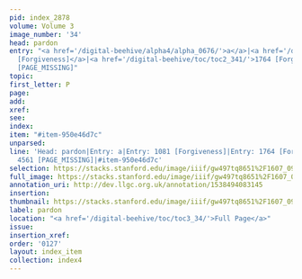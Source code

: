 ```yaml
---
pid: index_2878
volume: Volume 3
image_number: '34'
head: pardon
entry: "<a href='/digital-beehive/alpha4/alpha_0676/'>a</a>|<a href='/digital-beehive/toc/toc2_210/'>1081
  [Forgiveness]</a>|<a href='/digital-beehive/toc/toc2_341/'>1764 [Forgiveness]</a>|4561
  [PAGE_MISSING]"
topic: 
first_letter: P
page: 
add: 
xref: 
see: 
index: 
item: "#item-950e46d7c"
unparsed: 
line: 'Head: pardon|Entry: a|Entry: 1081 [Forgiveness]|Entry: 1764 [Forgiveness]|Entry:
  4561 [PAGE_MISSING]|#item-950e46d7c'
selection: https://stacks.stanford.edu/image/iiif/gw497tq8651%2F1607_0977/1155,1578,702,142/full/0/default.jpg
full_image: https://stacks.stanford.edu/image/iiif/gw497tq8651%2F1607_0977/full/full/0/default.jpg
annotation_uri: http://dev.llgc.org.uk/annotation/1538494083145
insertion: 
thumbnail: https://stacks.stanford.edu/image/iiif/gw497tq8651%2F1607_0977/1155,1578,702,142/150,/0/default.jpg
label: pardon
location: "<a href='/digital-beehive/toc/toc3_34/'>Full Page</a>"
issue: 
insertion_xref: 
order: '0127'
layout: index_item
collection: index4
---
```

